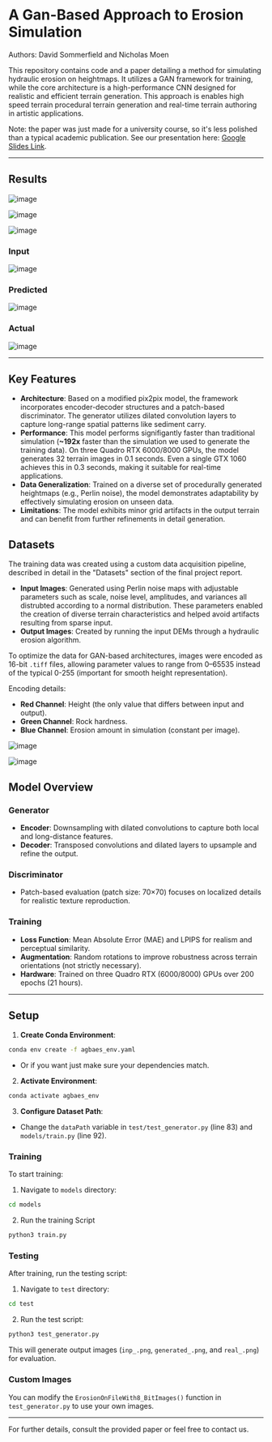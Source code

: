 # A Gan-Based Approach to Erosion Simulation

Authors: David Sommerfield and Nicholas Moen

This repository contains code and a paper detailing a method for simulating hydraulic erosion on heightmaps. It utilizes a GAN framework for training, while the core architecture is a high-performance CNN designed for realistic and efficient terrain generation. This approach is enables high speed terrain procedural terrain generation and real-time terrain authoring in artistic applications.

Note: the paper was just made for a university course, so it's less polished than a typical academic publication. See our presentation here: [Google Slides Link](https://docs.google.com/presentation/d/1EYl_tC0HDfzUmDDKzc6oarilb0BzYCXmm8SSXUFyuRQ/edit?usp=sharing).

---

## Results
![image](https://github.com/user-attachments/assets/1d6bfeb7-8f7b-467d-afba-9696efae04af)

![image](https://github.com/user-attachments/assets/d17c4199-d9d8-49f0-acee-ab54c196dc1f)

![image](https://github.com/user-attachments/assets/213f36f2-7788-42f1-af63-806cdb23f9b4)


### Input

![image](https://github.com/user-attachments/assets/57a493c6-d8fe-4139-9810-70e98e4ad48c)


### Predicted

![image](https://github.com/user-attachments/assets/bf70288c-c247-453d-8775-4280cc57ffba)

### Actual

![image](https://github.com/user-attachments/assets/2ef888fc-dce5-4f9c-9ef7-3053c1a3e905)

---

## Key Features

- **Architecture**: Based on a modified pix2pix model, the framework incorporates encoder-decoder structures and a patch-based discriminator. The generator utilizes dilated convolution layers to capture long-range spatial patterns like sediment carry.
- **Performance**: This model performs signifigantly faster than traditional simulation (**~192x** faster than the simulation we used to generate the training data). On three Quadro RTX 6000/8000 GPUs, the model generates 32 terrain images in 0.1 seconds. Even a single GTX 1060 achieves this in 0.3 seconds, making it suitable for real-time applications.
- **Data Generalization**: Trained on a diverse set of procedurally generated heightmaps (e.g., Perlin noise), the model demonstrates adaptability by effectively simulating erosion on unseen data.
- **Limitations**: The model exhibits minor grid artifacts in the output terrain and can benefit from further refinements in detail generation.

## Datasets

The training data was created using a custom data acquisition pipeline, described in detail in the "Datasets" section of the final project report. 

- **Input Images**: Generated using Perlin noise maps with adjustable parameters such as scale, noise level, amplitudes, and variances all distrubted according to a normal distribution. These parameters enabled the creation of diverse terrain characteristics and helped avoid artifacts resulting from sparse input.
- **Output Images**: Created by running the input DEMs through a hydraulic erosion algorithm.

To optimize the data for GAN-based architectures, images were encoded as 16-bit `.tiff` files, allowing parameter values to range from 0–65535 instead of the typical 0-255 (important for smooth height representation). 

Encoding details:
- **Red Channel**: Height (the only value that differs between input and output).
- **Green Channel**: Rock hardness.
- **Blue Channel**: Erosion amount in simulation (constant per image).

![image](https://github.com/user-attachments/assets/794a98d2-9521-4655-b371-eb6918807add)

![image](https://github.com/user-attachments/assets/d5413940-0c85-4797-9770-1fa9df8df85b)


## Model Overview

### Generator
- **Encoder**: Downsampling with dilated convolutions to capture both local and long-distance features.
- **Decoder**: Transposed convolutions and dilated layers to upsample and refine the output.

### Discriminator
- Patch-based evaluation (patch size: 70×70) focuses on localized details for realistic texture reproduction.

### Training
- **Loss Function**: Mean Absolute Error (MAE) and LPIPS for realism and perceptual similarity.
- **Augmentation**: Random rotations to improve robustness across terrain orientations (not strictly necessary).
- **Hardware**: Trained on three Quadro RTX (6000/8000) GPUs over 200 epochs (21 hours).

---

## Setup

1. **Create Conda Environment**:
```bash
conda env create -f agbaes_env.yaml
```
- Or if you want just make sure your dependencies match.

2. **Activate Environment**:
```bash
conda activate agbaes_env
```

3. **Configure Dataset Path**: 
- Change the `dataPath` variable in `test/test_generator.py` (line 83) and `models/train.py` (line 92).

### Training
To start training:
1. Navigate to `models` directory:
```bash
cd models
```

2. Run the training Script
```bash
python3 train.py
```

### Testing

After training, run the testing script:
1. Navigate to `test` directory:
```bash
cd test
```

2. Run the test script:
```bash
python3 test_generator.py
```

This will generate output images (`inp_.png`, `generated_.png`, and `real_.png`) for evaluation.

### Custom Images

You can modify the `ErosionOnFileWith8_BitImages()` function in `test_generator.py` to use your own images.

---
For further details, consult the provided paper or feel free to contact us.

